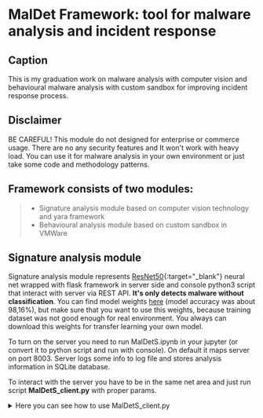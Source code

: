 # MalDet Framework: tool for malware analysis and incident response

## Caption
This is my graduation work on malware analysis with computer vision and behavioural malware analysis with custom sandbox for improving incident response process. 

## Disclaimer
BE CAREFUL! This module do not designed for enterprise or commerce usage. There are no any security                               features and It won't work with heavy load. You can use it for malware analysis in your own environment       or just take some code and methodology patterns.

## Framework consists of two modules:
>  * Signature analysis module based on computer vision technology and yara framework
>  * Behavioural analysis module based on custom sandbox in VMWare 

## Signature analysis module

Signature analysis module represents [ResNet50](https://www.tensorflow.org/api_docs/python/tf/keras/applications/ResNet50){:target="_blank"} neural net wrapped with flask framework in server side and console python3 script that interact with server via REST API. **It's only detects malware without classification**. You can find model weights [here](https://mega.nz/file/FZwkzb7J#f55p4e12hzNWCvlb3W1333rF3ACCcMUiUOZVuFE5d-g) (model accuracy was about 98,16%), but make sure that you want to use this weights, because training dataset was not good enough for real environment. You always can download this weights for transfer learning your own model.

To turn on the server you need to run MalDetS.ipynb in your jupyter (or convert it to python script and run with console). On default it maps server on port 8003. Server logs some info to log file and stores analysis information in SQLite database.

To interact with the server you have to be in the same net area and just run script **MalDetS_client.py** with proper params.


<details>
  <summary markdown="span">Here you can see how to use MalDetS_client.py</summary>

`usage: MalDetS_Client.py [-h] [--version] {analyze,search,list_files} ...`


```
positional arguments:
  {analyze,search,list_files}
                        list of commands
    analyze             file analysis options
    search              search options
    list_files          all files analyzed

optional arguments:
  -h, --help            show this help message and exit
  --version             show program's version number and exit
  ```
 Each command has it's own arguments:
 - **analyze** is a core function, which represents analysis functionality. Positional argumets are `ip` - ip address of analysis server and `filepath` - path to file which you want to analyze. There are also two optional arguments: `--dir` and `--mode`. `--dir` param indicates that a `filepath` param is a dir and module has to analyze all files in that dir. `--mode` param represents analysis mode. 0 returns only type of a file (means if it is malware or not) and 1 returns full analysis info. So if you want to use this function it should look like `python3 MalDetS_Client.py analyze <ip addr of server> <path to file for analysis>` 
 - **search** function helps to search results in server database. This function requires one positional argument `ip` which means the same. By default it would search by hash value, so your command should look like `python3 MalDetS_Client.py search <sha512_hash_value>`. You can also specify some optional arguments like `--search_mode` and `--search_arg`. `--search_mode ` param can be `h`, `i` or `d`: `h` is default hash option, `i` for search depends on ip address of client who made analysis (returns all results made by this ip) and `d` for search by date. `--search_arg` depends on `--search_mode`. For hash it should be valid sha512 hash value, for ip it should be valid ip address, for date it should be date in format dd/mm/yyyy. So your command can be `python3 MalDetS_Client.py search --search_mode i --search_arg <ip address>`   
 
 </details>
